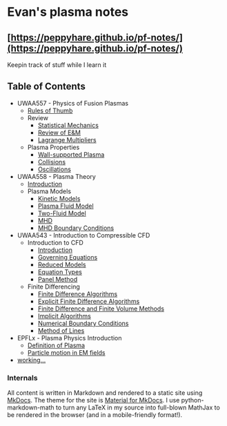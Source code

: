 # Evan's plasma notes


## [https://peppyhare.github.io/pf-notes/](https://peppyhare.github.io/pf-notes/)

Keepin track of stuff while I learn it

## Table of Contents

- UWAA557 - Physics of Fusion Plasmas
    - [Rules of Thumb](ch10-0.md)
    - Review
        - [Statistical Mechanics](ch10-1.md)
        - [Review of E&M](ch10-2.md)
        - [Lagrange Multipliers](ch10-3.md)
    - Plasma Properties
        - [Wall-supported Plasma](ch11-1.md)
        - [Collisions](ch11-2.md)
        - [Oscillations](ch11-3.md)
- UWAA558 - Plasma Theory
    - [Introduction](ch12-1.md)
    - Plasma Models
        - [Kinetic Models](ch12-2.md)
        - [Plasma Fluid Model](ch12-3.md)
        - [Two-Fluid Model](ch12-4.md)
        - [MHD](ch12-5.md)
        - [MHD Boundary Conditions](ch12-6.md)
- UWAA543 - Introduction to Compressible CFD
    - Introduction to CFD
        - [Introduction](ch20-1.md)
        - [Governing Equations](ch20-2.md)
        - [Reduced Models](ch20-3.md)
        - [Equation Types](ch20-4.md)
        - [Panel Method](ch20-5.md)
    - Finite Differencing
        - [Finite Difference Algorithms](ch21-1.md)
        - [Explicit Finite Difference Algorithms](ch21-2.md)
        - [Finite Difference and Finite Volume Methods](ch21-3.md)
        - [Implicit Algorithms](ch21-4.md)
        - [Numerical Boundary Conditions](ch21-5.md)
        - [Method of Lines](ch21-6.md)
- EPFLx - Plasma Physics Introduction
    - [Definition of Plasma](ch1-1.md)
    - [Particle motion in EM fields](ch1-2.md)
- [working...](inprogress.md)


### Internals

All content is written in Markdown and rendered to a static site using [MkDocs](https://www.mkdocs.org/). The theme for the site is [Material for MkDocs](https://squidfunk.github.io/mkdocs-material). I use python-markdown-math to turn any LaTeX in my source into full-blown MathJax to be rendered in the browser (and in a mobile-friendly format!).
